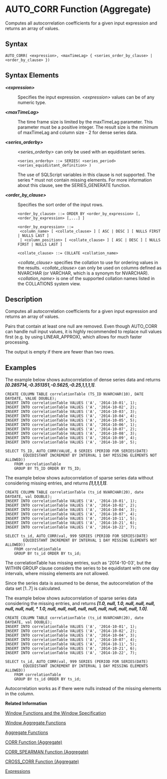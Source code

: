 <!-- loioe279ce4d3fbb41a2801057f93dced141 -->

# AUTO\_CORR Function \(Aggregate\)

Computes all autocorrelation coefficients for a given input expression and returns an array of values.



## Syntax

```
AUTO_CORR( <expression>, <maxTimeLag> { <series_order_by_clause> | <order_by_clause> })
```



## Syntax Elements


<dl>
<dt><b>

*<expression\>*

</b></dt>
<dd>

Specifies the input expression. *<expression\>* values can be of any numeric type.



</dd><dt><b>

*<maxTimeLag\>*

</b></dt>
<dd>

The time frame size is limited by the maxTimeLag parameter. This parameter must be a positive integer. The result size is the minimum of maxTimeLag and column size - 2 for dense series data.



</dd><dt><b>

*<series\_orderby\>*

</b></dt>
<dd>

*<series\_orderby\>* can only be used with an equidistant series.

```
<series_orderby> ::= SERIES( <series_period> <series_equidistant_definition> )
```

The use of SQLScript variables in this clause is not supported. The series \* must not contain missing elements. For more information about this clause, see the SERIES\_GENERATE function.



</dd><dt><b>

*<order\_by\_clause\>*

</b></dt>
<dd>

Specifies the sort order of the input rows.

```
<order_by_clause> ::= ORDER BY <order_by_expression> [, <order_by_expression> [,...] ]

<order_by_expression> ::= 
 <column_name> [ <collate_clause> ] [ ASC | DESC ] [ NULLS FIRST | NULLS LAST ] 
 | <column_position> [ <collate_clause> ] [ ASC | DESC ] [ NULLS FIRST | NULLS LAST ] 

<collate_clause> ::= COLLATE <collation_name>
```

*<collate\_clause\>* specifies the collation to use for ordering values in the results. *<collate\_clause\>* can only be used on columns defined as NVARCHAR \(or VARCHAR, which is a synonym for NVARCHAR\).*<collation\_name\>* is one of the supported collation names listed in the COLLATIONS system view.



</dd>
</dl>



## Description

Computes all autocorrelation coefficients for a given input expression and returns an array of values.

Pairs that contain at least one null are removed. Even though AUTO\_CORR can handle null input values, it is highly recommended to replace null values first \(e.g. by using LINEAR\_APPROX\), which allows for much faster processing.

The output is empty if there are fewer than two rows.



## Examples

The example below shows autocorrelation of dense series data and returns ***\[0.285714,-0.351351,-0.5625,-0.25,1,1,1,1\]***.

```
CREATE COLUMN TABLE correlationTable (TS_ID NVARCHAR(10), DATE DAYDATE, VALUE DOUBLE);
INSERT INTO correlationTable VALUES ('A', '2014-10-01', 1);
INSERT INTO correlationTable VALUES ('A', '2014-10-02', 2);
INSERT INTO correlationTable VALUES ('A', '2014-10-03', 3);
INSERT INTO correlationTable VALUES ('A', '2014-10-04', 4);
INSERT INTO correlationTable VALUES ('A', '2014-10-05', 5);
INSERT INTO correlationTable VALUES ('A', '2014-10-06', 1);
INSERT INTO correlationTable VALUES ('A', '2014-10-07', 2);
INSERT INTO correlationTable VALUES ('A', '2014-10-08', 3);
INSERT INTO correlationTable VALUES ('A', '2014-10-09', 4);
INSERT INTO correlationTable VALUES ('A', '2014-10-10', 5);

SELECT TS_ID, AUTO_CORR(VALUE, 8 SERIES (PERIOD FOR SERIES(DATE)
        EQUIDISTANT INCREMENT BY INTERVAL 1 DAY MISSING ELEMENTS NOT ALLOWED))
    FROM correlationTable
    GROUP BY TS_ID ORDER BY TS_ID;
```

The example below shows autocorrelation of sparse series data without considering missing entries, and returns ***\[1,1,1,1,1\]***.

```
CREATE COLUMN TABLE correlationTable (ts_id NVARCHAR(20), date DAYDATE, val DOUBLE);
INSERT INTO correlationTable VALUES ('A', '2014-10-01', 1);
INSERT INTO correlationTable VALUES ('A', '2014-10-02', 2);
INSERT INTO correlationTable VALUES ('A', '2014-10-04', 3);
INSERT INTO correlationTable VALUES ('A', '2014-10-07', 4);
INSERT INTO correlationTable VALUES ('A', '2014-10-11', 5);
INSERT INTO correlationTable VALUES ('A', '2014-10-21', 6);
INSERT INTO correlationTable VALUES ('A', '2014-10-22', 7);

SELECT ts_id, AUTO_CORR(val, 999 SERIES (PERIOD FOR SERIES(DATE)
        EQUIDISTANT INCREMENT BY INTERVAL 1 DAY MISSING ELEMENTS NOT ALLOWED))
    FROM correlationTable
    GROUP BY ts_id ORDER BY ts_id;
```

The correlationTable has missing entries, such as '2014-10-03', but the WITHIN GROUP clause considers the series to be equidistant with one day intervals, where missing elements are not allowed.

Since the series data is assumed to be dense, the autocorrelation of the data set \[1..7\] is calculated.

The example below shows autocorrelation of sparse series data considering the missing entries, and returns ***\[1.0, null, 1.0, null, null, null, null, null, null, \* 1.0, null, null, null, null, null, null, null, null, null, 1.0\]***.

```
CREATE COLUMN TABLE correlationTable (ts_id NVARCHAR(20), date DAYDATE, val DOUBLE);
INSERT INTO correlationTable VALUES ('A', '2014-10-01', 1);
INSERT INTO correlationTable VALUES ('A', '2014-10-02', 2);
INSERT INTO correlationTable VALUES ('A', '2014-10-04', 3);
INSERT INTO correlationTable VALUES ('A', '2014-10-07', 4);
INSERT INTO correlationTable VALUES ('A', '2014-10-11', 5);
INSERT INTO correlationTable VALUES ('A', '2014-10-21', 6);
INSERT INTO correlationTable VALUES ('A', '2014-10-22', 7);

SELECT ts_id, AUTO_CORR(val, 999 SERIES (PERIOD FOR SERIES(DATE)
        EQUIDISTANT INCREMENT BY INTERVAL 1 DAY MISSING ELEMENTS ALLOWED))
    FROM correlationTable
    GROUP BY ts_id ORDER BY ts_id;
```

Autocorrelation works as if there were nulls instead of the missing elements in the column.

**Related Information**  


[Window Functions and the Window Specification](window-functions-and-the-window-specification-20a3533.md "Window functions allow you to perform analytic operations over a set of input rows.")

[Window Aggregate Functions](window-aggregate-functions-ee3c26a.md "Some aggregate functions can be used as window functions over a window specification.")

[Aggregate Functions](aggregate-functions-6fff7f0.md "Aggregate functions are analytic functions that calculate an aggregate value based on a group of rows.")

[CORR Function \(Aggregate\)](corr-function-aggregate-aa049c2.md "Computes the Pearson product momentum correlation coefficient between two columns. This function can also be used as a window function.")

[CORR\_SPEARMAN Function \(Aggregate\)](corr-spearman-function-aggregate-0579a65.md "Returns the Spearman's rank correlation coefficient of the values found in the corresponding rows of two columns. This function can also be used as a window function.")

[CROSS\_CORR Function \(Aggregate\)](cross-corr-function-aggregate-b2197a4.md "Computes all cross-correlation coefficients between two given expressions.")

[Expressions](../expressions-20a4389.md "An expression is a clause that can be evaluated to return values.")


